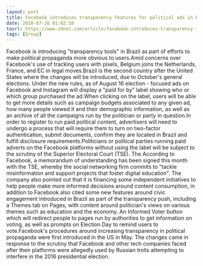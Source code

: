 ```yaml
---
layout: post
title: Facebook introduces transparency features for political ads in Brazil
date: 2018-07-26 01:02:10
tourl: https://www.zdnet.com/article/facebook-introduces-transparency-features-for-political-ads-in-brazil/
tags: [Group]
---
```

Facebook is introducing "transparency tools" in Brazil as part of efforts to make political propaganda more obvious to users.Amid concerns over Facebook's use of tracking users with pixels, Belgium joins the Netherlands, France, and EC in legal moves.Brazil is the second country after the United States where the changes will be introduced, due to October's general elections. Under the new rules, as of August 16 election - focused ads on Facebook and Instagram will display a "paid for by" label showing who or which group purchased the ad.When clicking on the label, users will be able to get more details such as campaign budgets associated to any given ad, how many people viewed it and their demographic information, as well as an archive of all the campaigns run by the politician or party in question.In order to register to run paid political content, advertisers will need to undergo a process that will require them to turn on two-factor authentication, submit documents, confirm they are located in Brazil and fulfill disclosure requirements.Politicians or political parties running paid adverts on the Facebook platforms without using the label will be subject to the scrutiny of the Superior Electoral Court (TSE). The According to Facebook, a memorandum of understanding has been signed this month with the TSE, whereby the social networking firm commits to "tackle misinformation and support projects that foster digital education". The company also pointed out that it is financing some independent initiatives to help people make more informed decisions around content consumption, in addition to Facebook also cited some new features around civic engagement introduced in Brazil as part of the transparency push, including a Themes tab on Pages, with content around politician's views on various themes such as education and the economy. An Informed Voter button which will redirect people to pages run by authorities to get information on voting, as well as prompts on Election Day to remind users to vote.Facebook's procedures around increasing transparency in political propaganda were first introduced in the US in May. The changes came in response to the scrutiny that Facebook and other tech companies faced after their platforms were allegedly used by Russian trolls attempting to interfere in the 2016 presidential election.